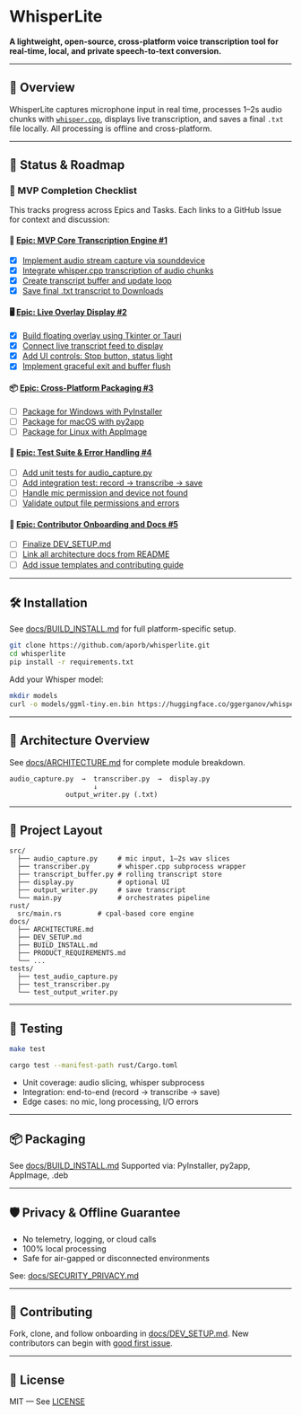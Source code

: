 # WhisperLite

**A lightweight, open-source, cross-platform voice transcription tool for real-time, local, and private speech-to-text conversion.**

---

## 🚀 Overview

WhisperLite captures microphone input in real time, processes 1–2s audio chunks with [`whisper.cpp`](https://github.com/ggerganov/whisper.cpp), displays live transcription, and saves a final `.txt` file locally. All processing is offline and cross-platform.

---

## 🔧 Status & Roadmap

### 🔄 MVP Completion Checklist

This tracks progress across Epics and Tasks. Each links to a GitHub Issue for context and discussion:

#### 🎯 [Epic: MVP Core Transcription Engine #1](https://github.com/aporb/whisperlite/issues/1)
- [x] [Implement audio stream capture via sounddevice](https://github.com/aporb/whisperlite/issues/6)
- [x] [Integrate whisper.cpp transcription of audio chunks](https://github.com/aporb/whisperlite/issues/7)
- [x] [Create transcript buffer and update loop](https://github.com/aporb/whisperlite/issues/8)
- [x] [Save final .txt transcript to Downloads](https://github.com/aporb/whisperlite/issues/9)

#### 🖥️ [Epic: Live Overlay Display #2](https://github.com/aporb/whisperlite/issues/2)
- [x] [Build floating overlay using Tkinter or Tauri](https://github.com/aporb/whisperlite/issues/10)
- [x] [Connect live transcript feed to display](https://github.com/aporb/whisperlite/issues/11)
- [x] [Add UI controls: Stop button, status light](https://github.com/aporb/whisperlite/issues/12)
- [x] [Implement graceful exit and buffer flush](https://github.com/aporb/whisperlite/issues/13)

#### 📦 [Epic: Cross-Platform Packaging #3](https://github.com/aporb/whisperlite/issues/3)
- [ ] [Package for Windows with PyInstaller](https://github.com/aporb/whisperlite/issues/14)
- [ ] [Package for macOS with py2app](https://github.com/aporb/whisperlite/issues/15)
- [ ] [Package for Linux with AppImage](https://github.com/aporb/whisperlite/issues/16)

#### 🧪 [Epic: Test Suite & Error Handling #4](https://github.com/aporb/whisperlite/issues/4)
- [ ] [Add unit tests for audio_capture.py](https://github.com/aporb/whisperlite/issues/17)
- [ ] [Add integration test: record → transcribe → save](https://github.com/aporb/whisperlite/issues/18)
- [ ] [Handle mic permission and device not found](https://github.com/aporb/whisperlite/issues/19)
- [ ] [Validate output file permissions and errors](https://github.com/aporb/whisperlite/issues/20)

#### 🧭 [Epic: Contributor Onboarding and Docs #5](https://github.com/aporb/whisperlite/issues/5)
- [ ] [Finalize DEV_SETUP.md](https://github.com/aporb/whisperlite/issues/21)
- [ ] [Link all architecture docs from README](https://github.com/aporb/whisperlite/issues/22)
- [ ] [Add issue templates and contributing guide](https://github.com/aporb/whisperlite/issues/23)

---

## 🛠️ Installation

See [docs/BUILD_INSTALL.md](docs/BUILD_INSTALL.md) for full platform-specific setup.

```bash
git clone https://github.com/aporb/whisperlite.git
cd whisperlite
pip install -r requirements.txt
````

Add your Whisper model:

```bash
mkdir models
curl -o models/ggml-tiny.en.bin https://huggingface.co/ggerganov/whisper.cpp/resolve/main/models/ggml-tiny.en.bin
```

---

## 🧠 Architecture Overview

See [docs/ARCHITECTURE.md](docs/ARCHITECTURE.md) for complete module breakdown.

```text
audio_capture.py  →  transcriber.py  →  display.py
                     ↓
              output_writer.py (.txt)
```

---

## 📁 Project Layout

```text
src/
  ├── audio_capture.py     # mic input, 1–2s wav slices
  ├── transcriber.py       # whisper.cpp subprocess wrapper
  ├── transcript_buffer.py # rolling transcript store
  ├── display.py           # optional UI
  ├── output_writer.py     # save transcript
  └── main.py              # orchestrates pipeline
rust/
  src/main.rs         # cpal-based core engine
docs/
  ├── ARCHITECTURE.md
  ├── DEV_SETUP.md
  ├── BUILD_INSTALL.md
  ├── PRODUCT_REQUIREMENTS.md
  └── ...
tests/
  ├── test_audio_capture.py
  ├── test_transcriber.py
  └── test_output_writer.py
```

---

## 🧪 Testing

```bash
make test

cargo test --manifest-path rust/Cargo.toml
```

* Unit coverage: audio slicing, whisper subprocess
* Integration: end-to-end (record → transcribe → save)
* Edge cases: no mic, long processing, I/O errors

---

## 📦 Packaging

See [docs/BUILD\_INSTALL.md](docs/BUILD_INSTALL.md)
Supported via: PyInstaller, py2app, AppImage, .deb

---

## 🛡️ Privacy & Offline Guarantee

* No telemetry, logging, or cloud calls
* 100% local processing
* Safe for air-gapped or disconnected environments

See: [docs/SECURITY\_PRIVACY.md](docs/SECURITY_PRIVACY.md)

---

## 🤝 Contributing

Fork, clone, and follow onboarding in [docs/DEV\_SETUP.md](docs/DEV_SETUP.md).
New contributors can begin with [good first issue](https://github.com/aporb/whisperlite/issues?q=is%3Aissue+is%3Aopen+label%3A%22good+first+issue%22).

---

## 📜 License

MIT — See [LICENSE](LICENSE)

